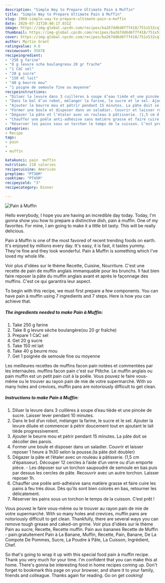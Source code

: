 ```yaml
---
description: "Simple Way to Prepare Ultimate Pain à Muffin"
title: "Simple Way to Prepare Ultimate Pain à Muffin"
slug: 1960-simple-way-to-prepare-ultimate-pain-a-muffin
date: 2020-07-31T20:40:17.031Z
image: https://img-global.cpcdn.com/recipes/ba267dd6d6f7f418/751x532cq70/pain-a-muffin-photo-principale-de-la-recette.jpg
thumbnail: https://img-global.cpcdn.com/recipes/ba267dd6d6f7f418/751x532cq70/pain-a-muffin-photo-principale-de-la-recette.jpg
cover: https://img-global.cpcdn.com/recipes/ba267dd6d6f7f418/751x532cq70/pain-a-muffin-photo-principale-de-la-recette.jpg
author: Myrtie Grant
ratingvalue: 4.6
reviewcount: 35678
recipeingredient:
- "250 g farine"
- "8 g levure sche boulangreou 20 gr frache"
- "1 CàC sel"
- "20 g sucre"
- "150 ml lait"
- "40 g beurre mou"
- "1 poigne de semoule fine ou moyenne"
recipeinstructions:
- "Diluer la levure dans 3 cuillères à soupe d’eau tiède et une pincée de sucre. Laisser lever pendant 10 minutes."
- "Dans le bol d’un robot, mélanger la farine, le sucre et le sel. Ajouter la levure diluée et commencer à pétrir doucement tout en ajoutant le lait tiède progressivement."
- "Ajouter le beurre mou et pétrir pendant 15 minutes. La pâte doit se décoller des parois."
- "Former une boule et disposer dans un saladier. Couvrir et laisser reposer 1 heure à 1h30 selon la pousse.(la pâte doit doubler)"
- "Dégazer la pâte et l’étaler avec un rouleau à pâtisserie. (1,5 cm d’épaisseur). Découper 12 cercles à l’aide d’un verre ou d’un emporte pièce. Les déposer sur un torchon saupoudré de semoule en bas puis par dessus les cercles de pâte. Recouvrir avec un autre torchon. Laisser reposer 1h."
- "Chauffer une poêle anti-adhésive sans matière grasse et faire cuire les pains à feu très doux. Dès qu’ils sont bien colorés en bas, retourner les délicatement."
- "Réserver les pains sous un torchon le temps de la cuisson. C’est prêt !"
categories:
- Recipe
tags:
- pain
- 
- muffin

katakunci: pain  muffin 
nutrition: 210 calories
recipecuisine: American
preptime: "PT36M"
cooktime: "PT45M"
recipeyield: "3"
recipecategory: Dinner

---
```



![Pain à Muffin](https://img-global.cpcdn.com/recipes/ba267dd6d6f7f418/751x532cq70/pain-a-muffin-photo-principale-de-la-recette.jpg)

Hello everybody, I hope you are having an incredible day today. Today, I'm gonna show you how to prepare a distinctive dish, pain à muffin. One of my favorites. For mine, I am going to make it a little bit tasty. This will be really delicious.

Pain à Muffin is one of the most favored of recent trending foods on earth. It's enjoyed by millions every day. It's easy, it is fast, it tastes yummy. They're fine and they look wonderful. Pain à Muffin is something which I've loved my whole life.

Voir plus d&#39;idées sur le thème Recette, Cuisine, Nourriture. C&#39;est une recette de pain de muffin anglais immanquable pour les brunchs. Il faut bien faire reposer la pâte du muffin anglais avant et après le façonnage des muffins. C&#39;est ce qui garantira leur aspect.


To begin with this recipe, we must first prepare a few components. You can have pain à muffin using 7 ingredients and 7 steps. Here is how you can achieve that.

<!--inarticleads1-->

##### The ingredients needed to make Pain à Muffin:

1. Take 250 g farine
1. Take 8 g levure sèche boulangère(ou 20 gr fraîche)
1. Prepare 1 CàC sel
1. Get 20 g sucre
1. Take 150 ml lait
1. Take 40 g beurre mou
1. Get 1 poignée de semoule fine ou moyenne


Les meilleures recettes de muffins facon pain notées et commentées par les internautes. muffins facon pain c&#39;est sur Ptitche. Le muffin anglais ou pain muffin est un petit pain cuit à la poêle. Vous pouvez le faire vous-même ou le trouver au rayon pain de mie de votre supermarché. With so many holes and crevices, muffin pans are notoriously difficult to get clean. 

<!--inarticleads2-->

##### Instructions to make Pain à Muffin:

1. Diluer la levure dans 3 cuillères à soupe d’eau tiède et une pincée de sucre. Laisser lever pendant 10 minutes.
1. Dans le bol d’un robot, mélanger la farine, le sucre et le sel. Ajouter la levure diluée et commencer à pétrir doucement tout en ajoutant le lait tiède progressivement.
1. Ajouter le beurre mou et pétrir pendant 15 minutes. La pâte doit se décoller des parois.
1. Former une boule et disposer dans un saladier. Couvrir et laisser reposer 1 heure à 1h30 selon la pousse.(la pâte doit doubler)
1. Dégazer la pâte et l’étaler avec un rouleau à pâtisserie. (1,5 cm d’épaisseur). Découper 12 cercles à l’aide d’un verre ou d’un emporte pièce. - Les déposer sur un torchon saupoudré de semoule en bas puis par dessus les cercles de pâte. Recouvrir avec un autre torchon. Laisser reposer 1h.
1. Chauffer une poêle anti-adhésive sans matière grasse et faire cuire les pains à feu très doux. Dès qu’ils sont bien colorés en bas, retourner les délicatement.
1. Réserver les pains sous un torchon le temps de la cuisson. C’est prêt !


Vous pouvez le faire vous-même ou le trouver au rayon pain de mie de votre supermarché. With so many holes and crevices, muffin pans are notoriously difficult to get clean. Thankfully, there are several ways you can remove tough grease and caked-on grime. Voir plus d&#39;idées sur le thème Pain au sucre, Recette, Recette muffin. Pain aux bananes Recette de Muffin - pain:gratuitement Pain à La Banane, Muffin, Recette, Pain, Banane, De La Compote De Pommes, Sucre, La Poudre à Pâte, La Cuisson, Ingrédient, Chef. 

So that's going to wrap it up with this special food pain à muffin recipe. Thank you very much for your time. I'm confident that you can make this at home. There's gonna be interesting food in home recipes coming up. Don't forget to bookmark this page on your browser, and share it to your family, friends and colleague. Thanks again for reading. Go on get cooking!
